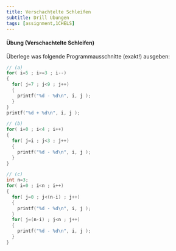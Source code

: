 ```yaml
---
title: Verschachtelte Schleifen
subtitle: Drill Übungen
tags: [assignment,1CHELS]
---
```


#### Übung (Verschachtelte Schleifen)

Überlege was folgende Programmausschnitte (exakt!) ausgeben:


```c
// (a)
for( i=5 ; i>=3 ; i--)
{
  for( j=7 ; j<9 ; j++)
  {
    printf("%d - %d\n", i, j );
  }
}
printf("%d + %d\n", i, j );
```


```c
// (b)
for( i=0 ; i<4 ; i++)
{
  for( j=i ; j<3 ; j++)
  {
    printf("%d - %d\n", i, j );
  }
}
```


```c
// (c)
int n=3;
for( i=0 ; i<n ; i++)
{
  for( j=0 ; j<(n-i) ; j++)
  {
    printf("%d - %d\n", i, j );
  }
  for( j=(n-i) ; j<n ; j++)
  {
    printf("%d - %d\n", i, j );
  }
}
```
